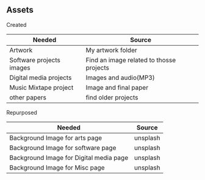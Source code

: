 Assets
-------

Created

|Needed | Source|
|--------|--------|
|Artwork | My artwork folder|
|Software projects images | Find an image related to thosse projects |
|Digital media projects | Images and audio(MP3)|
|Music Mixtape project | Image and final paper|
|other papers | find older projects |


Repurposed

|Needed | Source|
|--------|--------|
|Background Image for arts page | unsplash|
|Background Image for software page | unsplash|
|Background Image for Digital media page | unsplash|
|Background Image for Misc page| unsplash|